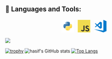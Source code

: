 ## 🧰 Languages and Tools:
<p align="center">
<img src="https://raw.githubusercontent.com/github/explore/80688e429a7d4ef2fca1e82350fe8e3517d3494d/topics/python/python.png" alt="Python" height="40" style="vertical-align:top; margin:4px">
<img src="https://raw.githubusercontent.com/github/explore/80688e429a7d4ef2fca1e82350fe8e3517d3494d/topics/javascript/javascript.png" alt="Javascript" height="40" style="vertical-align:top; margin:4px">
<img src="https://raw.githubusercontent.com/github/explore/80688e429a7d4ef2fca1e82350fe8e3517d3494d/topics/visual-studio-code/visual-studio-code.png" alt="VS Code" height="40" style="vertical-align:top; margin:4px">
</p>

![](https://komarev.com/ghpvc/?username=lavahasif)

[![trophy](https://github-profile-trophy.vercel.app/?username=lavahasif)](https://github.com/ryo-ma/github-profile-trophy)
![hasif's GitHub stats](https://github-readme-stats.vercel.app/api?username=lavahasif&show_icons=true&theme=radical)
[![Top Langs](https://github-readme-stats.vercel.app/api/top-langs/?username=lavahasif&layout=compact)](https://github.com/lavahasif/github-readme-stats)
